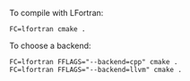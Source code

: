 To compile with LFortran:

    FC=lfortran cmake .

To choose a backend:

    FC=lfortran FFLAGS="--backend=cpp" cmake .
    FC=lfortran FFLAGS="--backend=llvm" cmake .
